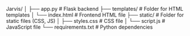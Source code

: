 Jarvis/
│
├── app.py                  # Flask backend
├── templates/              # Folder for HTML templates
│   └── index.html          # Frontend HTML file
├── static/                 # Folder for static files (CSS, JS)
│   ├── styles.css          # CSS file
│   └── script.js           # JavaScript file
└── requirements.txt        # Python dependencies

